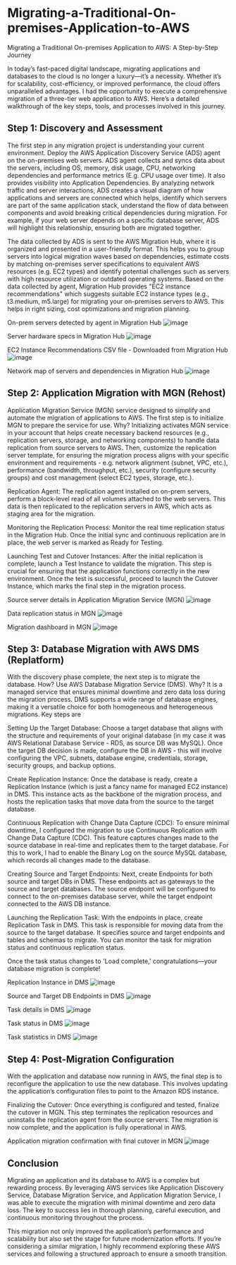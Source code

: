 # Migrating-a-Traditional-On-premises-Application-to-AWS
Migrating a Traditional On-premises Application to AWS: A Step-by-Step Journey

In today’s fast-paced digital landscape, migrating applications and databases to the cloud is no longer a luxury—it’s a necessity. Whether it’s for scalability, cost-efficiency, or improved performance, the cloud offers unparalleled advantages. I had the opportunity to execute a comprehensive migration of a three-tier web application to AWS. Here’s a detailed walkthrough of the key steps, tools, and processes involved in this journey.

## Step 1: Discovery and Assessment

The first step in any migration project is understanding your current environment. Deploy the AWS Application Discovery Service (ADS) agent on the on-premises web servers. ADS agent collects and syncs data about the servers, including OS, memory, disk usage, CPU, networking dependencies and performance metrics (E.g. CPU usage over time). It also provides visibility into Application Dependencies. By analyzing network traffic and server interactions, ADS creates a visual diagram of how applications and servers are connected which helps, identify which servers are part of the same application stack, understand the flow of data between components and avoid breaking critical dependencies during migration. For example, if your web server depends on a specific database server, ADS will highlight this relationship, ensuring both are migrated together.

The data collected by ADS is sent to the AWS Migration Hub, where it is organized and presented in a user-friendly format. This helps you to group servers into logical migration waves based on dependencies, estimate costs by matching on-premises server specifications to equivalent AWS resources (e.g. EC2 types) and identify potential challenges such as servers with high resource utilization or outdated operating systems. Based on the data collected by agent, Migration Hub provides "EC2 instance recommendations" which suggests suitable EC2 instance types (e.g., t3.medium, m5.large) for migrating your on-premises servers to AWS. This helps in right sizing, cost optimizations and migration planning.

On-prem servers detected by agent in Migration Hub
![image](https://github.com/user-attachments/assets/03beb9fc-a6a3-4a98-add5-fabe8c480ef8)

Server hardware specs in Migration Hub
![image](https://github.com/user-attachments/assets/d8e10084-361d-4b72-9cd5-b3c07d3ff907)

EC2 Instance Recommendations CSV file - Downloaded from Migration Hub
![image](https://github.com/user-attachments/assets/641e32eb-87de-405c-9302-ee3ec5012b8a)

Network map of servers and dependencies in Migration Hub
![image](https://github.com/user-attachments/assets/0f8d0801-b341-49ee-9f25-99fb9171391e)

## Step 2: Application Migration with MGN (Rehost)

Application Migration Service (MGN) service designed to simplify and automate the migration of applications to AWS. The first step is to initialize MGN to prepare the service for use. Why? Initializing activates MGN service in your account that helps create necessary backend resources (e.g., replication servers, storage, and networking components) to handle data replication from source servers to AWS. Then, customize the replication server template, for ensuring the migration process aligns with your specific environment and requirements - e.g. network alignment (subnet, VPC, etc.), performance (bandwidth, throughput, etc.), security (configure security groups)  and cost management (select EC2 types, storage, etc.).

Replication Agent: The replication agent installed on on-prem servers, perform a block-level read of all volumes attached to the web servers. This data is then replicated to the replication servers in AWS, which acts as staging area for the migration.

 Monitoring the Replication Process: Monitor the real time replication status in the Migration Hub. Once the initial sync and continuous replication are in place, the web server is marked as Ready for Testing.

Launching Test and Cutover Instances: After the initial replication is complete, launch a Test Instance to validate the migration. This step is crucial for ensuring that the application functions correctly in the new environment. Once the test is successful, proceed to launch the Cutover Instance, which marks the final step in the migration process.

Source server details in Application Migration Service (MGN)
![image](https://github.com/user-attachments/assets/556a8133-e220-4577-9263-7b70019fadc1)

Data replication status in MGN
![image](https://github.com/user-attachments/assets/74b6f184-e834-469d-9f5f-7c57c209cef5)

Migration dashboard in MGN
![image](https://github.com/user-attachments/assets/4f8f60e6-131d-49dc-a72a-bb60e543122f)

## Step 3: Database Migration with AWS DMS (Replatform)

With the discovery phase complete, the next step is to migrate the database. How? Use AWS Database Migration Service (DMS). Why? It is a managed service that ensures minimal downtime and zero data loss during the migration process. DMS supports a wide range of database engines, making it a versatile choice for both homogeneous and heterogeneous migrations. Key steps are

Setting Up the Target Database: Choose a target database that aligns with the structure and requirements of your original database (in my case it was AWS Relational Database Service - RDS, as source DB was MySQL). Once the target DB decision is made, configure the DB in AWS - this will involve configuring the VPC, subnets, database engine, credentials, storage, security groups, and backup options.

 Create Replication Instance: Once the database is ready, create a Replication Instance (which is just a fancy name for managed EC2 instance) in DMS. This instance acts as the backbone of the migration process, and hosts the replication tasks that move data from the source to the target database.

 Continuous Replication with Change Data Capture (CDC): To ensure minimal downtime, I configured the migration to use Continuous Replication with Change Data Capture (CDC). This feature captures changes made to the source database in real-time and replicates them to the target database. For this to work, I had to enable the Binary Log on the source MySQL database, which records all changes made to the database.

 Creating Source and Target Endpoints: Next, create Endpoints for both source and target DBs in DMS. These endpoints act as gateways to the source and target databases. The source endpoint will be configured to connect to the on-premises database server, while the target endpoint connected to the AWS DB instance.

 Launching the Replication Task: With the endpoints in place, create Replication Task in DMS. This task is responsible for moving data from the source to the target database. It specifies source and target endpoints and tables and schemas to migrate. You can monitor the task for migration status and continuous replication status.

Once the task status changes to 'Load complete,' congratulations—your database migration is complete!

Replication Instance in DMS
![image](https://github.com/user-attachments/assets/fb5e67bb-530f-40b7-b8d6-f820b056088e)

Source and Target DB Endpoints in DMS
![image](https://github.com/user-attachments/assets/9aa139c4-9c9c-43de-976d-cc98fd099dba)

Task details in DMS
![image](https://github.com/user-attachments/assets/0b4d98a8-14e6-4b15-9ca2-c5a149a67aa5)

Task status in DMS
![image](https://github.com/user-attachments/assets/672cdd51-90a9-46ec-a83a-674d07ccfd42)

Task statistics in DMS
![image](https://github.com/user-attachments/assets/94269ace-c39c-4541-be36-9c440b029f05)

## Step 4: Post-Migration Configuration

With the application and database now running in AWS, the final step is to reconfigure the application to use the new database. This involves updating the application’s configuration files to point to the Amazon RDS instance.

Finalizing the Cutover: Once everything is configured and tested, finalize the cutover in MGN. This step terminates the replication resources and uninstalls the replication agent from the source servers. The migration is now complete, and the application is fully operational in AWS.

Application migration confirmation with final cutover in MGN
![image](https://github.com/user-attachments/assets/37917f10-1ece-463d-a3a8-70bbd1d669f3)

## Conclusion

Migrating an application and its database to AWS is a complex but rewarding process. By leveraging AWS services like Application Discovery Service, Database Migration Service, and Application Migration Service, I was able to execute the migration with minimal downtime and zero data loss. The key to success lies in thorough planning, careful execution, and continuous monitoring throughout the process.

This migration not only improved the application’s performance and scalability but also set the stage for future modernization efforts. If you’re considering a similar migration, I highly recommend exploring these AWS services and following a structured approach to ensure a smooth transition.
